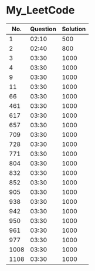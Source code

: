 # My_LeetCode


 No. | Question  | Solution  
-----| ----  | ---  
1    | 02:10 |  500 
2    | 02:40 |  800 
3    | 03:30 | 1000  
4    | 03:30 | 1000
9    | 03:30 | 1000
11    | 03:30 | 1000
66    | 03:30 | 1000
461    | 03:30 | 1000
617    | 03:30 | 1000
657    | 03:30 | 1000
709    | 03:30 | 1000
728    | 03:30 | 1000
771    | 03:30 | 1000
804    | 03:30 | 1000
832    | 03:30 | 1000
852    | 03:30 | 1000
905    | 03:30 | 1000
938    | 03:30 | 1000
942    | 03:30 | 1000
950    | 03:30 | 1000
961    | 03:30 | 1000
977    | 03:30 | 1000
1008    | 03:30 | 1000
1108    | 03:30 | 1000
